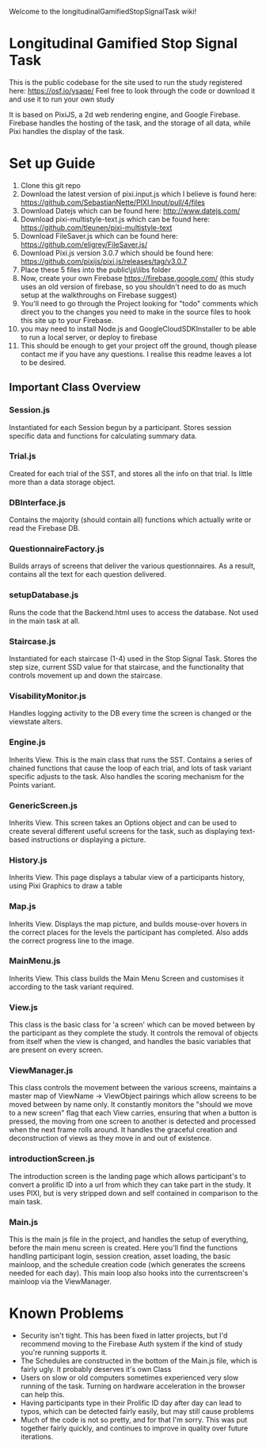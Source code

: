 Welcome to the longitudinalGamifiedStopSignalTask wiki!
# Longitudinal Gamified Stop Signal Task
This is the public codebase for the site used to run the study registered here: https://osf.io/ysaqe/
Feel free to look through the code or download it and use it to run your own study

It is based on PixiJS, a 2d web rendering engine, and Google Firebase. Firebase handles the hosting of the task, and the storage of all data, while Pixi handles the display of the task. 

# Set up Guide
1) Clone this git repo
2) Download the latest version of pixi.input.js which I believe is found here: https://github.com/SebastianNette/PIXI.Input/pull/4/files
3) Download Datejs which can be found here: http://www.datejs.com/
4) Download pixi-multistyle-text.js which can be found here: https://github.com/tleunen/pixi-multistyle-text
5) Download FileSaver.js which can be found here: https://github.com/eligrey/FileSaver.js/
6) Download Pixi.js version 3.0.7 which should be found here: https://github.com/pixijs/pixi.js/releases/tag/v3.0.7
7) Place these 5 files into the public\js\libs folder
8) Now, create your own Firebase https://firebase.google.com/ (this study uses an old version of firebase, so you shouldn't need to do as much setup at the walkthroughs on Firebase suggest)
9) You'll need to go through the Project looking for "todo" comments which direct you to the changes you need to make in the source files to hook this site up to your Firebase.
10) you may need to install Node.js and GoogleCloudSDKInstaller to be able to run a local server, or deploy to firebase
10) This should be enough to get your project off the ground, though please contact me if you have any questions. I realise this readme leaves a lot to be desired.

## Important Class Overview
### Session.js
Instantiated for each Session begun by a participant. Stores session specific data and functions for calculating summary data.
### Trial.js
Created for each trial of the SST, and stores all the info on that trial. Is little more than a data storage object.
### DBInterface.js
Contains the majority (should contain all) functions which actually write or read the Firebase DB.
### QuestionnaireFactory.js
Builds arrays of screens that deliver the various questionnaires. As a result, contains all the text for each question delivered.
### setupDatabase.js
Runs the code that the Backend.html uses to access the database. Not used in the main task at all.
### Staircase.js
Instantiated for each staircase (1-4) used in the Stop Signal Task. Stores the step size, current SSD value for that staircase, and the functionality that controls movement up and down the staircase.
### VisabilityMonitor.js
Handles logging activity to the DB every time the screen is changed or the viewstate alters. 
### Engine.js
Inherits View. This is the main class that runs the SST. Contains a series of chained functions that cause the loop of each trial, and lots of task variant specific adjusts to the task. Also handles the scoring mechanism for the Points variant. 
### GenericScreen.js
Inherits View. This screen takes an Options object and can be used to create several different useful screens for the task, such as displaying text-based instructions or displaying a picture.
### History.js
Inherits View. This page displays a tabular view of a participants history, using Pixi Graphics to draw a table
### Map.js
Inherits View. Displays the map picture, and builds mouse-over hovers in the correct places for the levels the participant has completed. Also adds the correct progress line to the image. 
### MainMenu.js
Inherits View. This class builds the Main Menu Screen and customises it according to the task variant required.
### View.js
This class is the basic class for 'a screen' which can be moved between by the participant as they complete the study. It controls the removal of objects from itself when the view is changed, and handles the basic variables that are present on every screen. 
### ViewManager.js
This class controls the movement between the various screens, maintains a master map of ViewName -> ViewObject pairings which allow screens to be moved between by name only. It constantly monitors the "should we move to a new screen" flag that each View carries, ensuring that when a button is pressed, the moving from one screen to another is detected and processed when the next frame rolls around. It handles the graceful creation and deconstruction of views as they move in and out of existence. 
### introductionScreen.js
The introduction screen is the landing page which allows participant's to convert a prolific ID into a url from which they can take part in the study. It uses PIXI, but is very stripped down and self contained in comparison to the main task.
### Main.js
This is the main js file in the project, and handles the setup of everything, before the main menu screen is created. Here you'll find the functions handling participant login, session creation, asset loading, the basic mainloop, and the schedule creation code (which generates the screens needed for each day). This main loop also hooks into the currentscreen's mainloop via the ViewManager.

# Known Problems
* Security isn't tight. This has been fixed in latter projects, but I'd recommend moving to the Firebase Auth system if the kind of study you're running supports it. 
* The Schedules are constructed in the bottom of the Main.js file, which is fairly ugly. It probably deserves it's own Class
* Users on slow or old computers sometimes experienced very slow running of the task. Turning on hardware acceleration in the browser can help this.
* Having participants type in their Prolific ID day after day can lead to typos, which can be detected fairly easily, but may still cause problems
* Much of the code is not so pretty, and for that I'm sorry. This was put together fairly quickly, and continues to improve in quality over future iterations.
